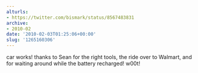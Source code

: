 ```yaml
---
alturls:
- https://twitter.com/bismark/status/8567483831
archive:
- 2010-02
date: '2010-02-03T01:25:06+00:00'
slug: '1265160306'
---
```


car works! thanks to Sean for the right tools, the ride over to Walmart, and for waiting around while the battery recharged! w00t!

